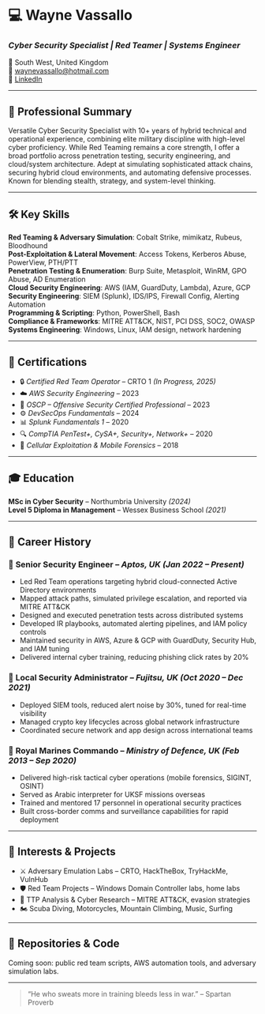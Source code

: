 # 💻 Wayne Vassallo
### *Cyber Security Specialist | Red Teamer | Systems Engineer*

📍 South West, United Kingdom  
📧 [waynevassallo@hotmail.com](mailto:waynevassallo@hotmail.com)  
🔗 [LinkedIn](https://linkedin.com/in/wayne-vassallo-963069184)

---

## 🧠 Professional Summary
Versatile Cyber Security Specialist with 10+ years of hybrid technical and operational experience, combining elite military discipline with high-level cyber proficiency. While Red Teaming remains a core strength, I offer a broad portfolio across penetration testing, security engineering, and cloud/system architecture. Adept at simulating sophisticated attack chains, securing hybrid cloud environments, and automating defensive processes. Known for blending stealth, strategy, and system-level thinking.

---

## 🛠️ Key Skills
**Red Teaming & Adversary Simulation**: Cobalt Strike, mimikatz, Rubeus, Bloodhound  
**Post-Exploitation & Lateral Movement**: Access Tokens, Kerberos Abuse, PowerView, PTH/PTT  
**Penetration Testing & Enumeration**: Burp Suite, Metasploit, WinRM, GPO Abuse, AD Enumeration  
**Cloud Security Engineering**: AWS (IAM, GuardDuty, Lambda), Azure, GCP  
**Security Engineering**: SIEM (Splunk), IDS/IPS, Firewall Config, Alerting Automation  
**Programming & Scripting**: Python, PowerShell, Bash  
**Compliance & Frameworks**: MITRE ATT&CK, NIST, PCI DSS, SOC2, OWASP  
**Systems Engineering**: Windows, Linux, IAM design, network hardening

---

## 📜 Certifications
- 🔒 *Certified Red Team Operator* – CRTO 1 *(In Progress, 2025)*
- ☁️ *AWS Security Engineering* – 2023
- 🎯 *OSCP – Offensive Security Certified Professional* – 2023
- ⚙️ *DevSecOps Fundamentals* – 2024
- 📊 *Splunk Fundamentals 1* – 2020
- 🔍 *CompTIA PenTest+, CySA+, Security+, Network+* – 2020
- 📱 *Cellular Exploitation & Mobile Forensics* – 2018

---

## 🎓 Education
**MSc in Cyber Security** – Northumbria University *(2024)*  
**Level 5 Diploma in Management** – Wessex Business School *(2021)*

---

## 🧬 Career History
### 🔧 **Senior Security Engineer** – *Aptos, UK (Jan 2022 – Present)*
- Led Red Team operations targeting hybrid cloud-connected Active Directory environments
- Mapped attack paths, simulated privilege escalation, and reported via MITRE ATT&CK
- Designed and executed penetration tests across distributed systems
- Developed IR playbooks, automated alerting pipelines, and IAM policy controls
- Maintained security in AWS, Azure & GCP with GuardDuty, Security Hub, and IAM tuning
- Delivered internal cyber training, reducing phishing click rates by 20%

### 🔐 **Local Security Administrator** – *Fujitsu, UK (Oct 2020 – Dec 2021)*
- Deployed SIEM tools, reduced alert noise by 30%, tuned for real-time visibility
- Managed crypto key lifecycles across global network infrastructure
- Coordinated secure network and app design across international teams

### 🥷 **Royal Marines Commando** – *Ministry of Defence, UK (Feb 2013 – Sep 2020)*
- Delivered high-risk tactical cyber operations (mobile forensics, SIGINT, OSINT)
- Served as Arabic interpreter for UKSF missions overseas
- Trained and mentored 17 personnel in operational security practices
- Built cross-border comms and surveillance capabilities for rapid deployment

---

## 🔭 Interests & Projects
- ⚔️ Adversary Emulation Labs – CRTO, HackTheBox, TryHackMe, VulnHub
- 🛡️ Red Team Projects – Windows Domain Controller labs, home labs
- 🔬 TTP Analysis & Cyber Research – MITRE ATT&CK, evasion strategies
- 🏍️ Scuba Diving, Motorcycles, Mountain Climbing, Music, Surfing

---

## 🧪 Repositories & Code
Coming soon: public red team scripts, AWS automation tools, and adversary simulation labs.

---

> “He who sweats more in training bleeds less in war.” – Spartan Proverb
